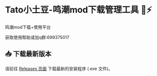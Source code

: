 # Tato小土豆-鸣潮mod下载管理工具 🌊⚡
鸣潮mod下载+使用平台

获取使用帮助请加q群:699375017

## 📥 下载最新版本
请前往 [Releases 页面]([https://github.com/你的用户名/你的仓库名/releases](https://github.com/wlwlwlmt91/Tato/releases)) 下载最新的安装程序 (.exe 文件)。
